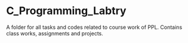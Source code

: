 # C_Programming_Labtry
A folder for all tasks and codes related to course work of PPL. Contains class works, assignments and projects.
